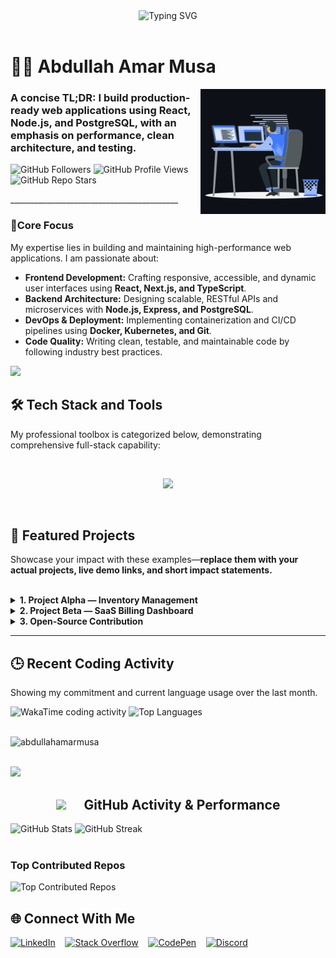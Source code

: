 <div align="center">
  <img src="https://readme-typing-svg.herokuapp.com?font=Code+Next&size=32&width=550&color=08BD80&vCenter=true&pause=1000&random=false&lines=Full-Stack+Web+Developer;Building+Modern+Web+Solutions;JavaScript+|+React+Specialist" alt="Typing SVG"/>
</div>
<br>

# 👨‍💻 Abdullah Amar Musa 
<p><img align="right" src="https://raw.githubusercontent.com/SubhadeepZilong/SubhadeepZilong/main/icons/animation_500_kxa883sd.gif" alt="SubhadeepZilong" width="200" /></p>


### A concise TL;DR: I build production-ready web applications using **React, Node.js, and PostgreSQL**, with an emphasis on performance, clean architecture, and testing.

<div align="left">
  <img src="https://img.shields.io/github/followers/abdullahamarmusa?style=social" alt="GitHub Followers"/>
  <img src="https://komarev.com/ghpvc/?username=abdullahamarmusa&color=brightgreen" alt="GitHub Profile Views"/>
  <img src="https://img.shields.io/github/stars/abdullahamarmusa/Dragable---Touchable-Slider?style=social" alt="GitHub Repo Stars"/>
</div>

<p>__________________________________________</p>


<h3>🎯Core Focus</h3> 

My expertise lies in building and maintaining high-performance web applications. I am passionate about:

* **Frontend Development:** Crafting responsive, accessible, and dynamic user interfaces using **React, Next.js, and TypeScript**.
* **Backend Architecture:** Designing scalable, RESTful APIs and microservices with **Node.js, Express, and PostgreSQL**.
* **DevOps & Deployment:** Implementing containerization and CI/CD pipelines using **Docker, Kubernetes, and Git**.
* **Code Quality:** Writing clean, testable, and maintainable code by following industry best practices.

<img src="https://user-images.githubusercontent.com/73097560/115834477-dbab4500-a447-11eb-908a-139a6edaec5c.gif"></a>

## 🛠️ Tech Stack and Tools

My professional toolbox is categorized below, demonstrating comprehensive full-stack capability:

<br>
<p align="center">
  <a href="https://skillicons.dev">
    <img src="https://skillicons.dev/icons?i=html,css,js,ts,react,redux,bootstrap,tailwind,nodejs,express,mongodb,postgresql,postman,docker,git,github,bash,npm,vscode,jquery&perline=10" />
  </a>
</p>
<br>

## 📂 Featured Projects

Showcase your impact with these examples—**replace them with your actual projects, live demo links, and short impact statements.**

<br>

<details>
  <summary><strong>1. Project Alpha — Inventory Management</strong></summary>
  <br>
  <ul>
    <li><strong>Live Demo:</strong> <a href="https://alpha-demo.example.com">alpha-demo.example.com</a></li>
    <li><strong>GitHub Repo:</strong> <a href="https://github.com/abdullahamarmusa/alpha">github.com/abdullahamarmusa/alpha</a></li>
    <li><strong>Stack:</strong> React, Node.js, PostgreSQL, Docker</li>
    <li><strong>Impact:</strong> Implemented real-time stock sync and role-based dashboards — <strong>reduced manual reconciliation by 70%.</strong></li>
  </ul>
</details>

<details>
  <summary><strong>2. Project Beta — SaaS Billing Dashboard</strong></summary>
  <br>
  <ul>
    <li><strong>Live Demo:</strong> <a href="https://beta.example.com">beta.example.com</a></li>
    <li><strong>GitHub Repo:</strong> <a href="https://github.com/abdullahamarmusa/beta">github.com/abdullahamarmusa/beta</a></li>
    <li><strong>Stack:</strong> Next.js, Express, Stripe, PostgreSQL</li>
    <li><strong>Impact:</strong> Built modular billing flow and subscription management features, leading to faster customer onboarding.</li>
  </ul>
</details>

<details>
  <summary><strong>3. Open-Source Contribution</strong></summary>
  <br>
  <ul>
    <li><strong>Pull Request:</strong> <a href="https://github.com/some-org/some-repo/pull/123">PR #123 on some-org/some-repo</a></li>
    <li><strong>Impact:</strong> Added Feature X and fixed a critical memory leak in a core middleware; added tests and improved CI stability.</li>
  </ul>
</details>

---

## 🕒 Recent Coding Activity

Showing my commitment and current language usage over the last month.

<div align="left">
    <img src="https://github-readme-stats.vercel.app/api/wakatime?username=abdullahamarmusa&layout=compact&hide_border=false&theme=transparent&langs_count=5&title_color=08BD80&icon_color=08BD80" alt="WakaTime coding activity" />
    <img src="https://github-readme-stats.vercel.app/api/top-langs/?username=abdullahamarmusa&theme=transparent&hide_border=false&layout=compact&langs_count=6&title_color=08BD80&icon_color=08BD80" alt="Top Languages"/>
</div>

<br>

<p align="left">
  <img src="https://github-profile-trophy.vercel.app/?username=abdullahamarmusa&column=8&theme=transparent&margin-w=15&margin-h=15&no_frame=false" alt="abdullahamarmusa" />
</p>

<br>
<img src="https://user-images.githubusercontent.com/73097560/115834477-dbab4500-a447-11eb-908a-139a6edaec5c.gif"></a>

<h2 style="display: flex; align-items: center; justify-content: center;">
  <img src="https://media1.giphy.com/media/v1.Y2lkPTc5MGI3NjExNGphdjY4YXQ3bHF4NnFsb240bjY4dm80cWQ1NDFrczAybjIxazVtayZlcD12MV9pbnRlcm5hbF9naWZfYnlfaWQmY3Q9cw/iY8CRBdQXODJSCERIr/giphy.gif" width="35" style="margin-right: 10px;">
  GitHub Activity & Performance
</h2>
  
<div align="left">
    <img src="https://github-readme-stats.vercel.app/api?username=abdullahamarmusa&theme=transparent&hide_border=false&include_all_commits=true&count_private=true&show_icons=true&title_color=08BD80&icon_color=08BD80" alt="GitHub Stats" height="170px"/>
    <img src="https://github-readme-streak-stats.herokuapp.com/?user=abdullahamarmusa&theme=transparent&hide_border=false&date_format=M%20j%5B%2C%20Y%5D&fire=D2452D" alt="GitHub Streak" height="170px"/>
</div>
<br>

<div align="left">
    <h3>Top Contributed Repos</h3>
    <img src="https://github-contributor-stats.vercel.app/api?username=abdullahamarmusa&limit=5&theme=transparent&border=true&combine_all_yearly_contributions=true&title_color=08BD80" alt="Top Contributed Repos"/>
</div>

## 🌐 Connect With Me

<a href="https://linkedin.com/in/abdullahamarmusa" target="_blank"><img src="https://skillicons.dev/icons?i=linkedin" width="40" alt="LinkedIn"/></a>&nbsp;&nbsp;&nbsp;&nbsp;<a href="https://stackoverflow.com/users/21543417/abdullah-amar-musa" target="_blank"><img src="https://skillicons.dev/icons?i=stackoverflow" width="40" alt="Stack Overflow"/></a>&nbsp;&nbsp;&nbsp;&nbsp;<a href="https://codepen.io/abdullahamarmusa" target="_blank"><img src="https://skillicons.dev/icons?i=codepen" width="40" alt="CodePen"/></a>&nbsp;&nbsp;&nbsp;&nbsp;<a href="https://discordapp.com/users/YOUR_DISCORD_ID" target="_blank"><img src="https://skillicons.dev/icons?i=discord" width="40" alt="Discord"/></a>
